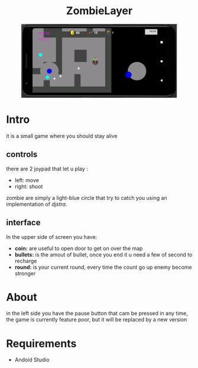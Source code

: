 <h1 align="center">ZombieLayer</h1>
<p align="center">
  <a href="" rel="noopener">
 <img height=200px src="docs/shoot.png" alt="Project logo"></a>
</p>

# Intro
it is a small game where you should stay alive

## controls

there are 2 joypad that let u play :
* left: move
* right: shoot

zombie are simply a light-blue circle that try to catch you using an implementation of *djstra*.

## interface

<p>In the upper side of screen you have:</p>

* __coin:__ are useful to open door to get on over the map
* __bullets:__ is the amout of bullet, once you end it u need a few of second to recharge
* __round:__ is your current round, every time the count go up enemy become stronger



# About
in the left side you have the pause button that cam be pressed in any time, the game is currently feature poor, but it will be replaced by a new version


# Requirements
* Andoid Studio



